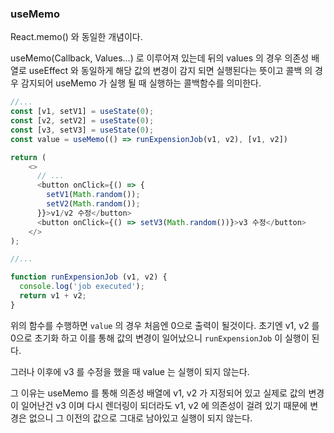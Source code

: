 ### useMemo

React.memo() 와 동일한 개념이다.

useMemo(Callback, Values...) 로 이루어져 있는데 뒤의 values 의 경우 의존성 배열로 useEffect 와 동일하게 해당 값의 변경이
감지 되면 실행된다는 뜻이고 콜백 의 경우 감지되어 useMemo 가 실행 될 때 실행하는 콜백함수를 의미한다.

```javascript
//...
const [v1, setV1] = useState(0);
const [v2, setV2] = useState(0);
const [v3, setV3] = useState(0);
const value = useMemo(() => runExpensionJob(v1, v2), [v1, v2])

return (
    <>
      // ...
      <button onClick={() => {
        setV1(Math.random()); 
        setV2(Math.random());
      }}>v1/v2 수정</button>
      <button onClick={() => setV3(Math.random())}>v3 수정</button>
    </>
);

//...

function runExpensionJob (v1, v2) {
  console.log('job executed');
  return v1 + v2;
}
```

위의 함수를 수행하면 `value` 의 경우 처음엔 0으로 출력이 될것이다. 초기엔 v1, v2 를 0으로 초기화 하고 이를 통해 값의 변경이 일어났으니
`runExpensionJob` 이 실행이 된다.

그러나 이후에 v3 를 수정을 했을 때 value 는 실행이 되지 않는다.

그 이유는 useMemo 를 통해 의존성 배열에 v1, v2 가 지정되어 있고 실제로 값의 변경이 일어난건 v3 이며 다시 렌더링이 되더라도
v1, v2 에 의존성이 걸려 있기 때문에 변경은 없으니 그 이전의 값으로 그대로 남아있고 실행이 되지 않는다.

